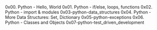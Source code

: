 0x00. Python - Hello, World
0x01. Python - if/else, loops, functions
0x02. Python - import & modules
0x03-python-data_structures
0x04. Python - More Data Structures: Set, Dictionary
0x05-python-exceptions
0x06. Python - Classes and Objects
0x07-python-test_driven_development
